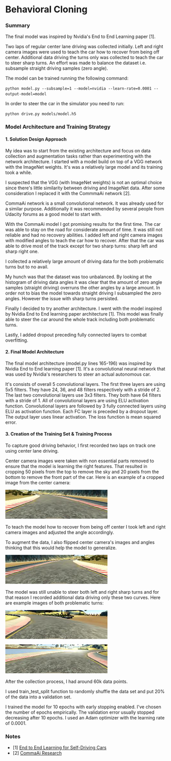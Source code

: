 # **Behavioral Cloning**

### Summary

The final model was inspired by Nvidia's End to End Learning paper [1].

Two laps of regular center lane driving was collected initially. Left and right camera images were used to teach the car how to recover from being off center. Additional data driving the turns only was collected to teach the car to steer sharp turns. An effort was made to balance the dataset i.e. subsample straight driving samples (zero angle).

The model can be trained running the following command:

`python model.py --subsample=1 --model=nvidia --learn-rate=0.0001 --output-model=model`

In order to steer the car in the simulator you need to run:

`python drive.py models/model.h5`

### Model Architecture and Training Strategy

#### 1. Solution Design Approach

My idea was to start from the existing architecture and focus on data collection and augmentation tasks rather than experimenting with the network architecture. I started with a model build on top of a VGG network with the ImageNet weights. It's was a relatively large model and its training took a while.

I suspected that the VGG (with ImageNet weights) is not an optimal choice since there's little similarity between driving and ImageNet data. After some consideration I replaced it with the CommmaAi network [2].

CommaAi network is a small convolutional network. It was already used for a similar purpose. Additionally it was recommended by several people from Udacity forums as a good model to start with.

With the CommaAi model I got promising results for the first time. The car was able to stay on the road for considerate amount of time. It was still not reliable and had no recovery abilities. I added left and right camera images with modified angles to teach the car how to recover. After that the car was able to drive most of the track except for two sharp turns: sharp left and sharp right one.

I collected a relatively large amount of driving data for the both problematic turns but to no avail.

My hunch was that the dataset was too unbalanced. By looking at the histogram of driving data angles it was clear that the amount of zero angle samples (straight driving) overruns the other angles by a large amount. In order not to bias the model towards straight driving I subsampled the zero angles. However the issue with sharp turns persisted.

Finally I decided to try another architecture. I went with the model inspired by Nvidia End to End learning paper architecture [1]. This model was finally able to steer the car around the whole track including both problematic turns.

Lastly, I added dropout preceding fully connected layers to combat overfitting.


#### 2. Final Model Architecture

The final model architecture (model.py lines 165-196) was inspired by Nvidia End to End learning paper [1]. It's a convolutional neural network that was used by Nvidia's researchers to steer an actual autonomous car.

It's consists of overall 5 convolutional layers. The first three layers are using 5x5 filters. They have 24, 36, and 48 filters respectively with a stride of 2. The last two convolutional layers use 3x3 filters. They both have 64 filters with a stride of 1. All of convolutional layers are using ELU activation function. Convolutional layers are followed by 3 fully connected layers using ELU as activation function. Each FC layer is preceded by a dropout layer. The output layer uses linear activation. The loss function is mean squared error.

#### 3. Creation of the Training Set & Training Process

To capture good driving behavior, I first recorded two laps on track one using center lane driving.

Center camera images were taken with non essential parts removed to ensure that the model is learning the right features. That resulted in cropping 50 pixels from the top to remove the sky and 20 pixels from the bottom to remove the front part of the car. Here is an example of a cropped image from the center camera:

![center lane driving](center_lane_crop.png)

To teach the model how to recover from being off center I took left and right camera images and adjusted the angle accordingly.

To augment the data, I also flipped center camera's images and angles thinking that this would help the model to generalize.

![center lane driving](center_lane_flip.png)

The model was still unable to steer both left and right sharp turns and for that reason I recorded additional data driving only these two curves. Here are example images of both problematic turns:

![left sharp turn](left_turn.png)

![right sharp turn](right_turn.png)

After the collection process, I had around 60k data points.

I used train_test_split function to randomly shuffle the data set and put 20% of the data into a validation set.

I trained the model for 10 epochs with early stopping enabled. I've chosen the number of epochs empirically. The validation error usually stopped decreasing after 10 epochs. I used an Adam optimizer with the learning rate of 0.0001.

### Notes

- [1] [End to End Learning for Self-Driving Cars](https://arxiv.org/abs/1604.07316)
- [2] [CommaAi Research](https://github.com/commaai/research)
